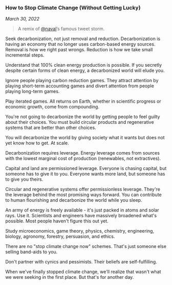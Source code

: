 ### How to Stop Climate Change (Without Getting Lucky)

*March 30, 2022*

> A remix of [@naval](https://twitter.com/naval)’s famous tweet storm.

Seek decarbonization, not just removal and reduction. Decarbonization is having an economy that no longer uses carbon-based energy sources. Removal is how we right past wrongs. Reduction is how we take small incremental steps.

Understand that 100% clean energy production is possible. If you secretly despite certain forms of clean energy, a decarbonized world will elude you.

Ignore people playing carbon reduction games. They attract attention by playing short-term accounting games and divert attention from people playing long-term games.

Play iterated games. All returns on Earth, whether in scientific progress or economic growth, come from compounding.

You're not going to decarbonize the world by getting people to feel guilty about their choices. You must build circular products and regenerative systems that are better than other choices.

You will decarbonize the world by giving society what it wants but does not yet know how to get. At scale.

Decarbonization requires leverage. Energy leverage comes from sources with the lowest marginal cost of production (renewables, not extractives).

Capital and land are permissioned leverage. Everyone is chasing capital, but someone has to give it to you. Everyone wants more land, but someone has to give you theirs.

Circular and regenerative systems offer permissionless leverage. They're the leverage behind the most promising ways forward. You can contribute to human flourishing and decarbonize the world while you sleep.

An army of energy is freely available - it's just packed in atoms and solar rays. Use it.
Scientists and engineers have massively broadened what's possible. Most people haven't figure this out yet.

Study microeconomics, game theory, physics, chemistry, engineering, biology, agronomy, forestry, persuasion, and ethics.

There are no "stop climate change now" schemes. That's just someone else selling band-aids to you.

Don't partner with cynics and pessimists. Their beliefs are self-fulfilling.

When we've finally stopped climate change, we'll realize that wasn't what we were seeking in the first place. But that's for another day.